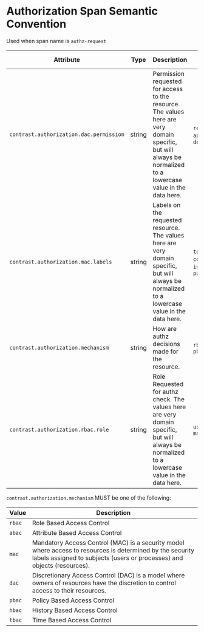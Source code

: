 # Authorization Span Semantic Convention

Used when span name is `authz-request`

<!-- semconv contrast.action.span.authz(full) -->

| Attribute                               | Type   | Description                                                                                                                                                     | Examples                                           | Requirement Level                   |
| --------------------------------------- | ------ | --------------------------------------------------------------------------------------------------------------------------------------------------------------- | -------------------------------------------------- | ----------------------------------- |
| `contrast.authorization.dac.permission` | string | Permission requested for access to the resource. The values here are very domain specific, but will always be normalized to a lowercase value in the data here. | `read`; `write`; `append`; `delete`                | Recommended: If mechanism is 'dac'  |
| `contrast.authorization.mac.labels`     | string | Labels on the requested resource. The values here are very domain specific, but will always be normalized to a lowercase value in the data here.                | `top_secret`; `confidential`; `internal`; `public` | Recommended: If mechanism is 'mac'  |
| `contrast.authorization.mechanism`      | string | How are authz decisions made for the resource.                                                                                                                  | `rbac`; `dac`; `pbac`                              | Recommended                         |
| `contrast.authorization.rbac.role`      | string | Role Requested for authz check. The values here are very domain specific, but will always be normalized to a lowercase value in the data here.                  | `user`; `editor`; `manager`                        | Recommended: If mechanism is 'rbac' |

`contrast.authorization.mechanism` MUST be one of the following:

| Value  | Description                                                                                                                                                                          |
| ------ | ------------------------------------------------------------------------------------------------------------------------------------------------------------------------------------ |
| `rbac` | Role Based Access Control                                                                                                                                                            |
| `abac` | Attribute Based Access Control                                                                                                                                                       |
| `mac`  | Mandatory Access Control (MAC) is a security model where access to resources is determined by the security labels assigned to subjects (users or processes) and objects (resources). |
| `dac`  | Discretionary Access Control (DAC) is a model where owners of resources have the discretion to control access to their resources.                                                    |
| `pbac` | Policy Based Access Control                                                                                                                                                          |
| `hbac` | History Based Access Control                                                                                                                                                         |
| `tbac` | Time Based Access Control                                                                                                                                                            |

<!-- endsemconv -->
